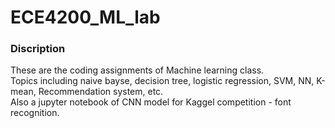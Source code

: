# ECE4200_ML_lab

### Discription
These are the coding assignments of Machine learning class. <br>
Topics including naive bayse, decision tree, logistic regression, SVM, NN, K-mean, Recommendation system, etc.<br>
Also a jupyter notebook of CNN model for Kaggel competition - font recognition. 
